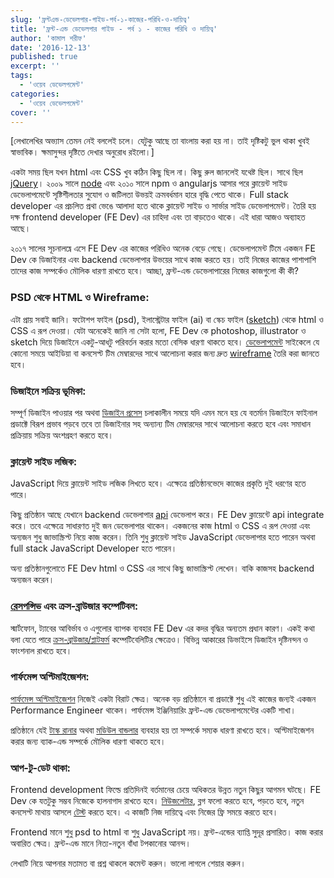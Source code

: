 ```yaml
---
slug: 'ফ্রন্টএন্ড-ডেভেলপার-গাইড-পর্ব-১-কাজের-পরিধি-ও-দায়িত্ব'
title: 'ফ্রন্ট-এন্ড ডেভেলপার গাইড - পর্ব ১ - কাজের পরিধি ও দায়িত্ব'
author: 'কামাল শরীফ'
date: '2016-12-13'
published: true
excerpt: ''
tags:
  - 'ওয়েব ডেভেলপমেন্ট'
categories:
  - 'ওয়েব ডেভেলপমেন্ট'
cover: ''
---
```


[লেখালেখির অভ্যাস তেমন নেই বললেই চলে। যেটুকু আছে তা বাংলায় করা হয় না। তাই দৃষ্টিকটু ভুল থাকা খুবই স্বাভাবিক। ক্ষমাসুন্দর দৃষ্টিতে দেখার অনুরোধ রইলো।]

একটা সময় ছিল যখন html এবং CSS খুব কঠিন কিছু ছিল না। কিছু রুল জানলেই যথেষ্ট ছিল। সাথে ছিল [jQuery](https://jquery.com/)। ২০০৯ সালে [node](https://nodejs.org/en/) এবং ২০১০ সালে npm ও angularjs আসার পরে ক্লায়েন্ট সাইড ডেভেলাপমেন্টে সৃষ্টিশীলতার সুযোগ ও জটিলতা উভয়ই ক্রমবর্ধমান হারে বৃদ্ধি পেতে থাকে। Full stack developer এর প্রচলিত প্রথা ভেঙে আলাদা হতে থাকে ক্লায়েন্ট সাইড ও সার্ভার সাইড ডেভেলাপমেন্ট। তৈরি হয় দক্ষ frontend developer (FE Dev) এর চাহিদা এবং তা বাড়তেও থাকে। এই ধারা আজও অব্যাহত আছে।

২০১৭ সালের সূচনালঘ্নে এসে FE Dev এর কাজের পরিধিও অনেক বেড়ে গেছে। ডেভেলাপমেন্ট টিমে একজন FE Dev কে ডিজাইনার এবং backend ডেভেলাপার উভয়ের সাথে কাজ করতে হয়। তাই নিজের কাজের পাশাপাশি তাদের কাজ সম্পর্কেও মৌলিক ধারণা রাখতে হবে। আচ্ছা, ফ্রন্ট-এন্ড ডেভেলাপারের নিজের কাজগুলো কী কী?

### PSD থেকে HTML ও Wireframe:

এটা প্রায় সবাই জানি। ফটোশপ ফাইল (psd), ইলাস্ট্রেটার ফাইল (ai) বা স্কেচ ফাইল ([sketch](https://www.sketchapp.com/)) থেকে html ও CSS এ রূপ দেওয়া। যেটা অনেকেই জানি না সেটা হলো, FE Dev কে photoshop, illustrator ও sketch দিয়ে ডিজাইনে একটু-আধটু পরিবর্তন করার মতো বেসিক ধারণা থাকতে হবে। [ডেভেলাপমেন্ট](https://www.tutorialspoint.com/software_engineering/software_development_life_cycle.htm) সাইকেলে যে কোনো সময়ে আইডিয়া বা কনসেপ্ট টিম মেম্বারদের সাথে আলোচনা করার জন্য দ্রুত [wireframe](https://webdesign.tutsplus.com/articles/a-beginners-guide-to-wireframing--webdesign-7399) তৈরি করা জানতে হবে।

### ডিজাইনে সক্রিয় ভূমিকা:

সম্পূর্ণ ডিজাইন পাওয়ার পর অথবা [ডিজাইন প্রসেস](https://www.shopify.com/partners/blog/109299398-6-tips-for-building-a-web-design-process-that-boosts-your-team-s-efficiency) চলাকালীন সময়ে যদি এমন মনে হয় যে বতর্মান ডিজাইনে ফাইনাল প্রডাক্টে বিরূপ প্রভাব পড়বে তবে তা ডিজাইনার সহ অন্যান্য টিম মেম্বারদের সাথে আলোচনা করতে হবে এবং সমাধান প্রক্রিয়ায় সক্রিয় অংশগ্রহণ করতে হবে।

### ক্লায়েন্ট সাইড লজিক:

JavaScript দিয়ে ক্লায়েন্ট সাইড লজিক লিখতে হবে। এক্ষেত্রে প্রতিষ্ঠানভেদে কাজের প্রকৃতি দুই ধরণের হতে পারে।

কিছু প্রতিষ্ঠান আছে যেখানে backend ডেভেলাপার [api](https://medium.freecodecamp.com/what-is-an-api-in-english-please-b880a3214a82#.sig0sa6az) ডেভেলাপ করে। FE Dev ক্লায়েন্টে api integrate করে। তবে এক্ষেত্রে সাধারণত দুই জন ডেভেলাপার থাকেন। একজনের কাজ html ও CSS এ রূপ দেওয়া এবং অন্যজন শুধু জাভাস্ক্রিপ্ট নিয়ে কাজ করেন। তিনি শুধু ক্লায়েন্ট সাইড JavaScript ডেভেলাপার হতে পারেন অথবা full stack JavaScript Developer হতে পারেন।

অন্য প্রতিষ্ঠানগুলোতে FE Dev html ও CSS এর সাথে কিছু জাভাস্ক্রিপ্ট লেখেন। বাকি কাজসহ backend অন্যজন করেন।

### [রেসপন্সিভ](https://thenextweb.com/dd/2015/12/22/the-web-in-2016-long-live-responsive-design/) এবং ক্রস-ব্রাউজার কম্পেটিবল:

স্মার্টফোন, ট্যাবের আবির্ভাব ও এগুলোর ব্যাপক ব্যবহার FE Dev এর কদর বৃদ্ধির অন্যতম প্রধান কারণ। একই কথা বলা যেতে পারে [ক্রস-ব্রাউজার/প্লাটফর্ম](https://developer.mozilla.org/en-US/docs/Learn/Tools_and_testing/Cross_browser_testing/Introduction) কম্পেটিবেলিটির ক্ষেত্রেও। বিভিন্ন আকারের ডিভাইসে ডিজাইন দৃষ্টিনন্দন ও ফাংশনাল রাখতে হবে।

### পার্ফমেন্স অপ্টিমাইজেশন:

[পার্ফমেন্স অপ্টিমাইজেশন](https://www.keycdn.com/blog/website-performance-optimization/) নিজেই একটা বিরাট ক্ষেত্র। অনেক বড় প্রতিষ্ঠানে বা প্রডাক্টে শুধু এই কাজের জন্যই একজন Performance Engineer থাকেন। পার্ফমেন্স ইঞ্জিনিয়ারিং ফ্রন্ট-এন্ড ডেভেলাপমেন্টের একটি শাখা।

প্রতিষ্ঠানে যেই [টাস্ক রানার](https://www.smashingmagazine.com/2016/06/harness-machines-productive-task-runners/) অথবা [মডিউল বান্ডলার](https://www.sitepoint.com/javascript-modules-bundling-transpiling/) ব্যবহার হয় তা সম্পর্কে সম্যক ধারণা রাখতে হবে। অপ্টিমাইজেশন করার জন্য ব্যাক-এন্ড সম্পর্কে মৌলিক ধারণা থাকতে হবে।

### আপ-টু-ডেট থাকা:

Frontend development ফিল্ডে প্রতিদিনই বর্তমানের চেয়ে অধিকতর উন্নত নতুন কিছুর আগমন ঘটছে। FE Dev কে যতটুকু সম্ভব নিজেকে হালনাগাদ রাখতে হবে। [নিউজলেটার](http://css-weekly.com/), ব্লগ ফলো করতে হবে, পড়তে হবে, নতুন কনসেপ্ট মাথায় আসলে [টেস্ট](https://codepen.io/) করতে হবে। এ কাজটি নিজ দায়িত্বে এবং নিজের ফ্রি সময়ে করতে হবে।

Frontend মানে শুধু psd to html বা শুধু JavaScript নয়। ফ্রন্ট-এন্ডের ব্যাপ্তি সুদূর প্রসারিত। কাজ করার অবারিত ক্ষেত্র। ফ্রন্ট-এন্ড মানে নিত্য-নতুন বাঁধা টপকানোর আনন্দ।

লেখাটি নিয়ে আপনার মতামত বা প্রশ্ন থাকলে কমেন্ট করুন। ভালো লাগলে শেয়ার করুন।
